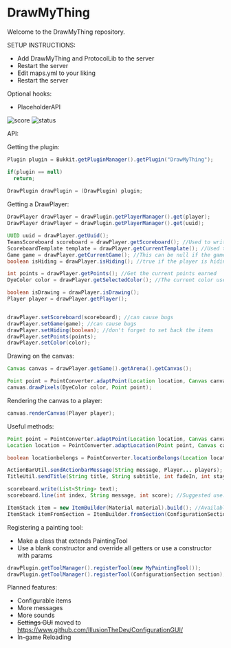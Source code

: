 # DrawMyThing

Welcome to the DrawMyThing repository.

SETUP INSTRUCTIONS:

- Add DrawMyThing and ProtocolLib to the server 
- Restart the server
- Edit maps.yml to your liking
- Restart the server

Optional hooks:
- PlaceholderAPI

![score](https://www.code-inspector.com/project/11018/score/svg)
![status](https://www.code-inspector.com/project/11018/status/svg)

API:
 
Getting the plugin:

```java
Plugin plugin = Bukkit.getPluginManager().getPlugin("DrawMyThing");

if(plugin == null)
  return;
  
DrawPlugin drawPlugin = (DrawPlugin) plugin;
```

Getting a DrawPlayer:
```java
DrawPlayer drawPlayer = drawPlugin.getPlayerManager().get(player);
DrawPlayer drawPlayer = drawPlugin.getPlayerManager().get(uuid);
```
```java
UUID uuid = drawPlayer.getUuid();
TeamsScoreboard scoreboard = drawPlayer.getScoreboard(); //Used to write on the scoreboard
ScoreboardTemplate template = drawPlayer.getCurrentTemplate(); //Used to render a template from the config
Game game = drawPlayer.getCurrentGame(); //This can be null if the game already ended
boolean isHiding = drawPlayer.isHiding(); //true if the player is hiding other players

int points = drawPlayer.getPoints(); //Get the current points earned
DyeColor color = drawPlayer.getSelectedColor(); //The current color used for drawer

boolean isDrawing = drawPlayer.isDrawing();
Player player = drawPlayer.getPlayer();


drawPlayer.setScoreboard(scoreboard); //can cause bugs
drawPlayer.setGame(game); //can cause bugs
drawPlayer.setHiding(boolean); //don't forget to set back the items
drawPlayer.setPoints(points);
drawPlayer.setColor(color);
```

Drawing on the canvas:
```java
Canvas canvas = drawPlayer.getGame().getArena().getCanvas();

Point point = PointConverter.adaptPoint(Location location, Canvas canvas); //will return null if the location is outside the canvas
canvas.drawPixels(DyeColor color, Point point);
```

Rendering the canvas to a player:
```java
canvas.renderCanvas(Player player);
```

Useful methods:
```java
Point point = PointConverter.adaptPoint(Location location, Canvas canvas);
Location location = PointConverter.adaptLocation(Point point, Canvas canvas);

boolean locationbelongs = PointConverter.locationBelongs(Location location, Canvas canvas);

ActionBarUtil.sendActionbarMessage(String message, Player... players);
TitleUtil.sendTitle(String title, String subtitle, int fadeIn, int stay, int fadeOut, Player... players);

scoreboard.write(List<String> text);
scoreboard.line(int index, String message, int score); //Suggested use: index and score should be the same, message gets colorized internally

ItemStack item = new ItemBuilder(Material material).build(); //Available methods from ItemBuilder: amount, data, lore, name, flags, skull
ItemStack itemFromSection = ItemBuilder.fromSection(ConfigurationSection section);
```

Registering a painting tool:
- Make a class that extends PaintingTool
- Use a blank constructor and override all getters or use a constructor with params
```java
drawPlugin.getToolManager().registerTool(new MyPaintingTool());
drawPlugin.getToolManager().registerTool(ConfigurationSection section); //for a configurable tool, must use one of the constructors present on the abstract class
```

Planned features:
- Configurable items
- More messages
- More sounds
- ~~Settings GUI~~ moved to https://www.github.com/IllusionTheDev/ConfigurationGUI/
- In-game Reloading
